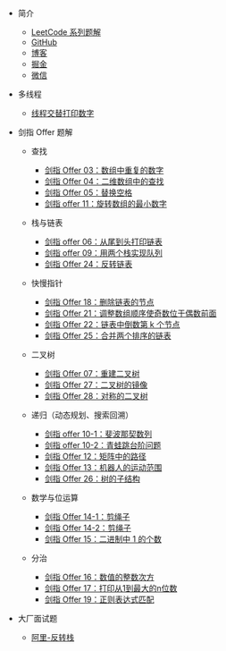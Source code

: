 * 简介
    
    * [LeetCode 系列题解](https://leetcode.hi-dhl.com/)
    * [GitHub](https://github.com/hi-dhl)
    * [博客](https://hi-dhl.com/)
    * [掘金](https://juejin.im/user/2594503168898744)
    * [微信](README?id=联系我)

<!--* 开篇

    * [数据结构](/base/01-data_structure.md)
    * [常用算法](/base/02-algorithm.md)
    * [常用模板](/base/03-template.md)-->

* 多线程
    
    * [线程交替打印数字](/multi-thread/printThread.md)
    
* 剑指 Offer 题解
     
    * 查找
    
        * [剑指 Offer 03：数组中重复的数字](/algorithm/03-number.md)
        * [剑指 Offer 04：二维数组中的查找](/algorithm/04-arrays.md)
        * [剑指 Offer 05：替换空格](/algorithm/05-space.md)
        * [剑指 offer 11：旋转数组的最小数字](/algorithm/11-xuan-zhuan-shu-zu-de-zui-xiao-shu-zi-lcof.md)
    
    * 栈与链表

        * [剑指 offer 06：从尾到头打印链表](/algorithm/06-list.md)
        * [剑指 offer 09：用两个栈实现队列](/algorithm/09-yong-liang-ge-zhan-shi-xian-dui-lie.md)
        * [剑指 Offer 24：反转链表](/algorithm/24-fan-zhuan-lian-biao.md)
    
    * 快慢指针
    
        * [剑指 Offer 18：删除链表的节点](/algorithm/18-shan-chu-lian-biao-de-jie-dian.md)
        * [剑指 Offer 21：调整数组顺序使奇数位于偶数前面](/algorithm/21-diao-zheng-shu-zu-shun-xu-shi-qi-shu-wei-yu-ou-shu-qian-mian-lcof.md)
        * [剑指 Offer 22：链表中倒数第 k 个节点](/algorithm/22-lian-biao-zhong-dao-shu-di-kge-jie-dian.md)
        * [剑指 Offer 25：合并两个排序的链表](/algorithm/25-he-bing-liang-ge-pai-xu-de-lian-biao.md)
  
    * 二叉树
    
        * [剑指 Offer 07：重建二叉树](/algorithm/07-zhong-jian-er-cha-shu-lcof.md)
        * [剑指 Offer 27：二叉树的镜像](/algorithm/27-er-cha-shu-de-jing-xiang.md)
        * [剑指 Offer 28：对称的二叉树](/algorithm/28-dui-cheng-de-er-cha-shu.md)

    * 递归（动态规划、搜索回溯）

        * [剑指 offer 10-1：斐波那契数列](/algorithm/10-1-fei-bo-na-qi-shu-lie-lcof.md)
        * [剑指 offer 10-2：青蛙跳台阶问题](/algorithm/10-2-qing-wa-tiao-tai-jie-wen-ti-lcof.md)
        * [剑指 Offer 12：矩阵中的路径](/algorithm/12-ju-zhen-zhong-de-lu-jing.md)
        * [剑指 Offer 13：机器人的运动范围](/algorithm/13-ji-qi-ren-de-yun-dong-fan-wei.md)
        * [剑指 Offer 26：树的子结构](/algorithm/26-shu-de-zi-jie-gou.md)

    * 数学与位运算
   
        * [剑指 Offer 14-1：剪绳子](/algorithm/14-1-jian-sheng-zi.md)
        * [剑指 Offer 14-2：剪绳子](/algorithm/14-2-jian-sheng-zi-ii-lcof.md)
        * [剑指 Offer 15：二进制中 1 的个数](/algorithm/15-er-jin-zhi-zhong-1de-ge-shu-lcof.md)
   
    * 分治
    
        * [剑指 Offer 16：数值的整数次方](/algorithm/16-shu-zhi-de-zheng-shu-ci-fang.md)
        * [剑指 Offer 17：打印从1到最大的n位数](/algorithm/17-da-yin-cong-1dao-zui-da-de-nwei-sh.md)
        * [剑指 Offer 19：正则表达式匹配](/algorithm/19-zheng-ze-biao-da-shi-pi-pei.md)

* 大厂面试题

    * [阿里-反转栈](/other/01-reverse-stack.md)


